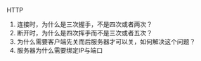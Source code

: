 HTTP
1. 连接时，为什么是三次握手，不是四次或者两次？
2. 断开时，为什么是四次挥手而不是三次或者五次？
3. 为什么需要客户端先关而后服务器才可以关，如何解决这个问题？
4. 服务器为什么需要绑定IP与端口
